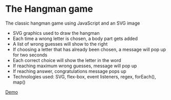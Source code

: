 # The Hangman game

 The classic hangman game using JavaScript and an SVG image

* SVG graphics used to draw the hangman
* Each time a wrong letter is chosen, a body part gets added
* A list of wrong guesses will show to the right
* If choosing a letter that has already been chosen, a message will pop up for two seconds
* Each correct choice will show the letter in the word
* If reaching maximum wrong guesses, message will pop up
* If reaching answer, congratulations message pops up
* Technologies used: SVG, flex-box, event listeners, regex, forEach(), map()

[Demo](https://rawcdn.githack.com/mecramer/hangman-game/eca17714cb0d294acf1bd39d19fae6b0c2346ddc/index.html)
